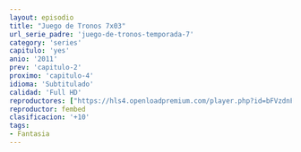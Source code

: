 ```yaml
---
layout: episodio
title: "Juego de Tronos 7x03"
url_serie_padre: 'juego-de-tronos-temporada-7'
category: 'series'
capitulo: 'yes'
anio: '2011'
prev: 'capitulo-2'
proximo: 'capitulo-4'
idioma: 'Subtitulado'
calidad: 'Full HD'
reproductores: ["https://hls4.openloadpremium.com/player.php?id=bFVzdnFtbTRVZFI2TjFYc0dKMkJ6cTNGR0ZnMEZ2NElxM2RYSFNVc3gva0ZsSDdsa0JONWJGMEl5dUJaZHhUM1luK2xtcXJRNGtzc2xmMjI1YlJkZ0E9PQ&sub=https://sub.cuevana2.io/vtt-sub/sub7/Game.Of.Thrones.S07E03.vtt"]
reproductor: fembed
clasificacion: '+10'
tags:
- Fantasia
---
```












